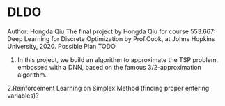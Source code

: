 # DLDO
Author: Hongda Qiu
The final project by Hongda Qiu for course 553.667: Deep Learning for Discrete Optimization by Prof.Cook, at Johns Hopkins University, 2020.
Possible Plan TODO
1. In this project, we build an algorithm to approximate the TSP problem, embossed with a DNN, based on the famous 3/2-approximation algorithm.

2.Reinforcement Learning on Simplex Method (finding proper entering variables)?
